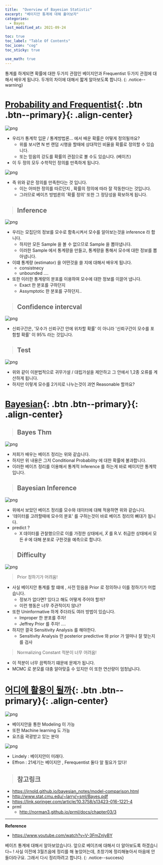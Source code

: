 ```yaml
---
title:  "Overview of Bayesian Statistic"
excerpt: "베이지안 통계에 대해 훑어보자"
categories:
  - Bayes
last_modified_at: 2021-09-24

toc: true
toc_label: "Table Of Contents"
toc_icon: "cog"
toc_sticky: true

use_math: true
---
```


 통계를 하게되면 확률에 대한 두가지 관점인 베이지안과 Frequentist 두가지 관점에 대해서 배우게 됩니다. 두개의 차이에 대해서 짧게 알아보도록 합니다. 
{: .notice--warning}

# [Probability and Frequentist](#link){: .btn .btn--primary}{: .align-center}

![png](/assets/images/Stat/64_1.png)

- 우리가 통계학 입문 / 통계방법론... 에서 배운 확률은 어떻게 정의될까요? 
  - 위를 보시면 N 번 랜덤 시행을 할때에 상대적인 비율을 확률로 정의할 수 있습니다.
  - 또는 믿음의 강도를 확률의 관점으로 볼 수도 있습니다. (베이즈)
- 이 두 정의 모두 수학적인 정의를 만족하게 됩니다.

![png](/assets/images/Stat/64_2.png)

- 즉 위와 같은 정의를 만족한다는 것 입니다. 
  - 이는 어떠한 정의를 따르던지 , 확률의 정의에 따라 잘 작동한다는 것입니다.
  - 그러므로 베이즈 방법론의 '확률 정의' 또한 그 정당성을 확보하게 됩니다.

> ## Inference

![png](/assets/images/Stat/64_3.png)

- 우리는 모집단의 정보를 모수로 함축시켜서 모수를 알아보는것을 inference 라 합니다. 
  - 하지만 모든 Sample 을 볼 수 없으므로 Sample 을 뽑아냅니다. 
  - 이러한 Sample 에서 통계량을 만들고, 통계량을 통해서 모수에 대한 정보를 뽑아냅니다.
- 이떄 통계량 (estimator) 을 어떤것을 쓸 지에 대해서 배우게 됩니다.
  - consistnecy 
  - unbounded .... 
- 또한 이러한 통계량의 분포를 이용하여 모수에 대한 정보를 이끌어 냅니다.
  - Exact 한 분포를 구하던지
  - Assymptotic 한 분포를 구하던지..

> ## Confidence intercval

![png](/assets/images/Stat/64_4.png)

- 신뢰구간은, '모수가 신뢰구간 안에 위차할 확률' 이 아니라 '신뢰구간이 모수를 포함할 확률' 이 95% 라는 것입니다.

> ## Test

![png](/assets/images/Stat/64_5.png)

- 위와 같이 이분법적으로 귀무가설 / 대립가설을 제안하고 그 안에서 1,2종 오류를 계산하게 됩니다.
- 하지만 이렇게 모수를 2가지로 나누는것이 과연 Reasonable 할까요? 

# [Bayesian](#link){: .btn .btn--primary}{: .align-center}

> ## Bayes Thm

![png](/assets/images/Stat/64_6.png)

- 저희가 배우는 베이즈 정리는 위와 같습니다. 
- 하지만 위 내용은 그저 Conditional Probability 에 대한 확률에 불과합니다. 
- 이러한 베이즈 정리를 이용해서 통계적 Inference 를 하는게 바로 베이지안 통계학입니다.

> ## Bayesian Inference 

![png](/assets/images/Stat/64_7.png)

- 위에서 보았던 베이즈 정리를 모수와 데이터에 대해 적용하면 위와 같습니다. 
- '데이터를 고려할때에 모수의 분포' 를 구하는것이 바로 베이즈 정리의 뼈대가 됩니다.
- predict ? 
  - X 데이터를 관찰했으므로 이를 가정한 상태에서, $\tilde{X}$ 를 R.V. 취급한 상태에서 모든 $\theta$ 에 대해 분포로 구한것을 예측으로 합니다. 

> ## Difficulty

![png](/assets/images/Stat/64_8.png)

> Prior 정하기가 어려움!

- 사실 베이지안 통계를 할 떄에 , 사전 믿음을 Prior 로 정의하나 이를 정하기가 어렵습니다.
  - 정보가 없다면? 있다고 해도 어떻게 주어야 할까? 
  - 이런 행동은 너무 주관적이지 않나? 
- 또한 Uninformative 하게 주더라도 여러 방법이 있습니다.
  - Improper 한 분포를 주자! 
  - Jeffrey Prior 를 주자! .... 
- 하지만 결국 Sensitivity Analysis 를 해야한다. 
  - Sensitivity Analysis 란 posterior predictive 와 prior 가 얼마나 잘 맞는지를 검사 

> Normalizing Constant 적분이 너무 어려움!

- 이 적분이 너무 끔찍하기 떄문에 문제가 됩니다.
- MCMC 로 분모를 대충 알아맞출 수 있지만 이 또한 연산량이 엄청납니다.

# [어디에 활용이 될까](#link){: .btn .btn--primary}{: .align-center}

![png](/assets/images/Stat/64_9.png)

- 베이지안을 통한 Modeling 이 가능
- 또한 Machine learning 도 가능 
- 요즈음 곽광받고 있는 분야 

![png](/assets/images/Stat/64_10.png)

- Lindely : 베이지안이 미래다. 
- Effron : 21세기는 베이지안 , Ferequentist 둘다 알 필요가 있다!

> ## 참고링크

- <https://jrnold.github.io/bayesian_notes/model-comparison.html>
- <http://www.stat.cmu.edu/~larry/=sml/Bayes.pdf>
- <https://link.springer.com/article/10.3758/s13423-016-1221-4>
- prml
  - <http://norman3.github.io/prml/docs/chapter03/3>

---

**Reference**

- <https://www.youtube.com/watch?v=V-3FmZnlyBY>

 베이즈 통계에 대해서 알아보았습니다. 앞으로 베이즈에 대해서 더 알아보도록 하겠습니다~ ! 사실 이전에 3월즈음에 정리를 해 놓았어는데, 초창기에 정리해놓아서 마음에 안들더라구요. 그래서 다시 정리하려고 합니다.
{: .notice--success}

